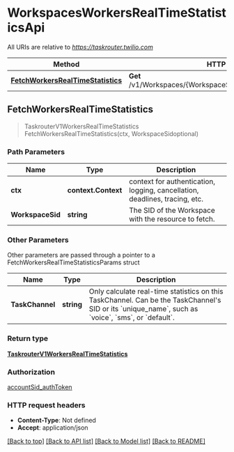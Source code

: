 # WorkspacesWorkersRealTimeStatisticsApi

All URIs are relative to *https://taskrouter.twilio.com*

Method | HTTP request | Description
------------- | ------------- | -------------
[**FetchWorkersRealTimeStatistics**](WorkspacesWorkersRealTimeStatisticsApi.md#FetchWorkersRealTimeStatistics) | **Get** /v1/Workspaces/{WorkspaceSid}/Workers/RealTimeStatistics | 



## FetchWorkersRealTimeStatistics

> TaskrouterV1WorkersRealTimeStatistics FetchWorkersRealTimeStatistics(ctx, WorkspaceSidoptional)



### Path Parameters


Name | Type | Description
------------- | ------------- | -------------
**ctx** | **context.Context** | context for authentication, logging, cancellation, deadlines, tracing, etc.
**WorkspaceSid** | **string** | The SID of the Workspace with the resource to fetch.

### Other Parameters

Other parameters are passed through a pointer to a FetchWorkersRealTimeStatisticsParams struct


Name | Type | Description
------------- | ------------- | -------------
**TaskChannel** | **string** | Only calculate real-time statistics on this TaskChannel. Can be the TaskChannel&#39;s SID or its &#x60;unique_name&#x60;, such as &#x60;voice&#x60;, &#x60;sms&#x60;, or &#x60;default&#x60;.

### Return type

[**TaskrouterV1WorkersRealTimeStatistics**](TaskrouterV1WorkersRealTimeStatistics.md)

### Authorization

[accountSid_authToken](../README.md#accountSid_authToken)

### HTTP request headers

- **Content-Type**: Not defined
- **Accept**: application/json

[[Back to top]](#) [[Back to API list]](../README.md#documentation-for-api-endpoints)
[[Back to Model list]](../README.md#documentation-for-models)
[[Back to README]](../README.md)

